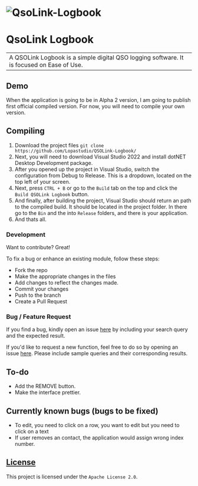 # ![QsoLink-Logbook](https://www.lopastudio.sk/img/QSOLinkLogBook.png)
# QsoLink Logbook
<table>
<tr>
<td>
  A QSOLink Logbook is a simple digital QSO logging software. It is focused on Ease of Use.
</td>
</tr>
</table>


## Demo
When the application is going to be in Alpha 2 version, I am going to publish first official compiled version. For now, you will need to compile your own version.



## Compiling 

1. Download the project files `git clone https://github.com/Lopastudio/QSOLink-Logbook/`
2. Next, you will need to download Visual Studio 2022 and install dotNET Desktop Development package.
3. After you opened up the project in Visual Studio, switch the configuration from Debug to Release. This is a dropdown, located on the top left of your screen.
4. Next, press `CTRL + B` or go to the `Build` tab on the top and click the `Build QSOLink Logbook` button. 
5. And finally, after building the project, Visual Studio should return an path to the compiled build. It should be located in the project folder. In there go to the `Bin` and the into `Release` folders, and there is your application.
6. And thats all.

### Development
Want to contribute? Great!

To fix a bug or enhance an existing module, follow these steps:

- Fork the repo
- Make the appropriate changes in the files
- Add changes to reflect the changes made.
- Commit your changes
- Push to the branch
- Create a Pull Request 

### Bug / Feature Request

If you find a bug, kindly open an issue [here](https://github.com/Lopastudio/QSOLink-Logbook/issues/new) by including your search query and the expected result.

If you'd like to request a new function, feel free to do so by opening an issue [here](https://github.com/Lopastudio/QSOLink-Logbook/issues/new). Please include sample queries and their corresponding results.

## To-do
- Add the REMOVE button.
- Make the interface prettier.

## Currently known bugs (bugs to be fixed)
- To edit, you need to click on a row, you want to edit but you need to click on a text
- If user removes an contact, the application would assign wrong index number. 


## [License](https://github.com/Lopastudio/QSOLink-Logbook/blob/master/LICENSE.txt)
This project is licensed under the `Apache License 2.0`.

